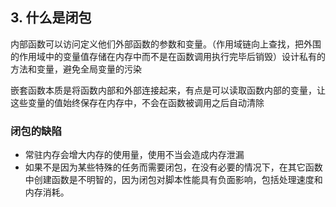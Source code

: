 ## 3. 什么是闭包

内部函数可以访问定义他们外部函数的参数和变量。（作用域链向上查找，把外围的作用域中的变量值存储在内存中而不是在函数调用执行完毕后销毁）设计私有的方法和变量，避免全局变量的污染

嵌套函数本质是将函数内部和外部连接起来，有点是可以读取函数内部的变量，让这些变量的值始终保存在内存中，不会在函数被调用之后自动清除

### 闭包的缺陷

- 常驻内存会增大内存的使用量，使用不当会造成内存泄漏
- 如果不是因为某些特殊的任务而需要闭包，在没有必要的情况下，在其它函数中创建函数是不明智的，因为闭包对脚本性能具有负面影响，包括处理速度和内存消耗。
